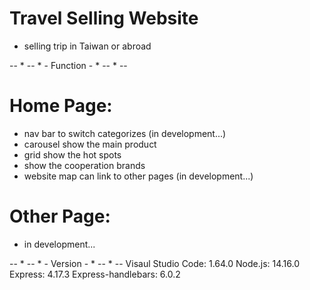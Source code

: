 # Travel Selling Website 
- selling trip in Taiwan or abroad

-- * -- * - Function - * -- * --
# Home Page:
- nav bar to switch categorizes (in development...)
- carousel show the main product 
- grid show the hot spots
- show the cooperation brands
- website map can link to other pages (in development...)

# Other Page:
- in development...

-- * -- * - Version - * -- * --
Visaul Studio Code: 1.64.0
Node.js: 14.16.0
Express: 4.17.3 
Express-handlebars: 6.0.2
